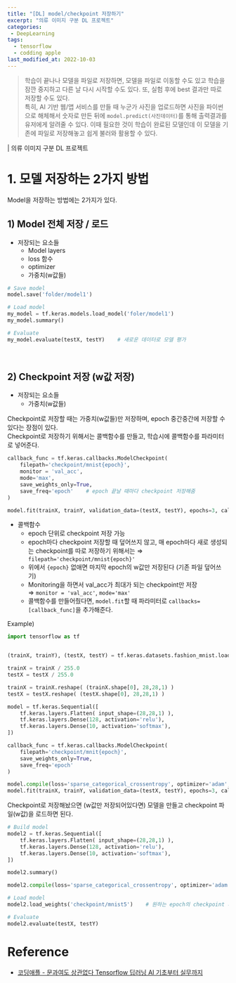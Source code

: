 ```yaml
---
title: "[DL] model/checkpoint 저장하기"
excerpt: "의류 이미지 구분 DL 프로젝트"
categories:
 - DeepLearning
tags:
  - tensorflow
  - codding apple
last_modified_at: 2022-10-03
---
```


> 학습이 끝나나 모델을 파일로 저장하면, 모델을 파일로 이동할 수도 있고 학습을 잠깐 중지하고 다른 날 다시 시작할 수도 있다. 또, 실험 후에 best 결과만 따로 저장할 수도 있다. <br>
> 특히, AI 기반 웹/앱 서비스를 만들 때 누군가 사진을 업로드하면 사진을 파이썬으로 해체해서 숫자로 만든 뒤에 `model.predict(사진데이터)`를 통해 출력결과를 유저에게 알려줄 수 있다. 이때 필요한 것이 학습이 완료된 모델인데 이 모델을 기존에 파일로 저장해놓고 쉽게 불러와 활용할 수 있다.

| 의류 이미지 구분 DL 프로젝트

# 1. 모델 저장하는 2가지 방법
Model을 저장하는 방법에는 2가지가 있다.

## 1) Model 전체 저장 / 로드
+ 저장되는 요소들
    + Model layers
    + loss 함수
    + optimizer
    + 가중치(w값들)

```python
# Save model
model.save('folder/model1')

# Load model
my_model = tf.keras.models.load_model('foler/model1')
my_model.summary()

# Evaluate
my_model.evaluate(testX, testY)    # 새로운 데이터로 모델 평가
```

<br>

## 2) Checkpoint 저장 (w값 저장)
+ 저장되는 요소들
    + 가중치(w값들)

Checkpoint로 저장할 때는 가중치(w값들)만 저장하며, epoch 중간중간에 저장할 수 있다는 장점이 있다. <br>
Checkpoint로 저장하기 위해서는 콜백함수를 만들고, 학습시에 콜백함수를 파라미터로 넣어준다.

```python
callback_func = tf.keras.callbacks.ModelCheckpoint(
	filepath='checkpoint/mnist{epoch}',
	monitor = 'val_acc',
	mode='max',
	save_weights_only=True,
	save_freq='epoch'    # epoch 끝날 때마다 checkpoint 저장해줌
)

model.fit(trainX, trainY, validation_data=(testX, testY), epochs=3, callbacks=[callback_func])    # epoch 하나 끝날 때마다 callback 함수 실행
```

+ 콜백함수
    + epoch 단위로 checkpoint 저장 가능
    + epoch마다 checkpoint 저장할 때 덮어쓰지 않고, 매 epoch마다 새로 생성되는 checkpoint를 따로 저장하기 위해서는 ⇒ `filepath='checkpoint/mnist{epoch}'`
    + 위에서 `{epoch}` 없애면 마지막 epoch의 w값만 저장된다 (기존 파일 덮어쓰기)
    + Monitoring을 하면서 val_acc가 최대가 되는 checkpoint만 저장 <br>
        ⇒ `monitor = 'val_acc'`, `mode='max'`
    + 콜백함수를 만들어줬다면, `model.fit`할 때 파라미터로 `callbacks=[callback_func]`을 추가해준다.

Example)
```python
import tensorflow as tf


(trainX, trainY), (testX, testY) = tf.keras.datasets.fashion_mnist.load_data()

trainX = trainX / 255.0
testX = testX / 255.0

trainX = trainX.reshape( (trainX.shape[0], 28,28,1) )
testX = testX.reshape( (testX.shape[0], 28,28,1) )

model = tf.keras.Sequential([
    tf.keras.layers.Flatten( input_shape=(28,28,1) ),
    tf.keras.layers.Dense(128, activation='relu'),
    tf.keras.layers.Dense(10, activation='softmax'),
])

callback_func = tf.keras.callbacks.ModelCheckpoint(
	filepath='checkpoint/mnit{epoch}',
	save_weights_only=True,
	save_freq='epoch'
)

model.compile(loss='sparse_categorical_crossentropy', optimizer='adam', metrics=['acc'])
model.fit(trainX, trainY, validation_data=(testX, testY), epochs=3, callbacks=[callback_func])
```

Checkpoint로 저장해놨으면 (w값만 저장되어있다면) 모델을 만들고 checkpoint 파일(w값)을 로드하면 된다.

```python
# Build model
model2 = tf.keras.Sequential([
    tf.keras.layers.Flatten( input_shape=(28,28,1) ),
    tf.keras.layers.Dense(128, activation='relu'),
    tf.keras.layers.Dense(10, activation='softmax'),
])

model2.summary()

model2.compile(loss='sparse_categorical_crossentropy', optimizer='adam', metrics=['acc'])

# Load model
model2.load_weights('checkpoint/mnist5')    # 원하는 epoch의 checkpoint 파일 경로 입력

# Evaluate
model2.evaluate(testX, testY)
```

# Reference
+ [코딩애플 - 문과여도 상관없다 Tensorflow 딥러닝 AI 기초부터 실무까지](https://codingapple.com/course/python-deep-learning/)